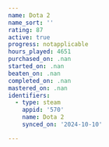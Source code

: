 ```yaml
---
name: Dota 2
name_sort: ''
rating: 87
active: true
progress: notapplicable
hours_played: 4651
purchased_on: .nan
started_on: .nan
beaten_on: .nan
completed_on: .nan
mastered_on: .nan
identifiers:
  - type: steam
    appid: '570'
    name: Dota 2
    synced_on: '2024-10-10'

---
```


